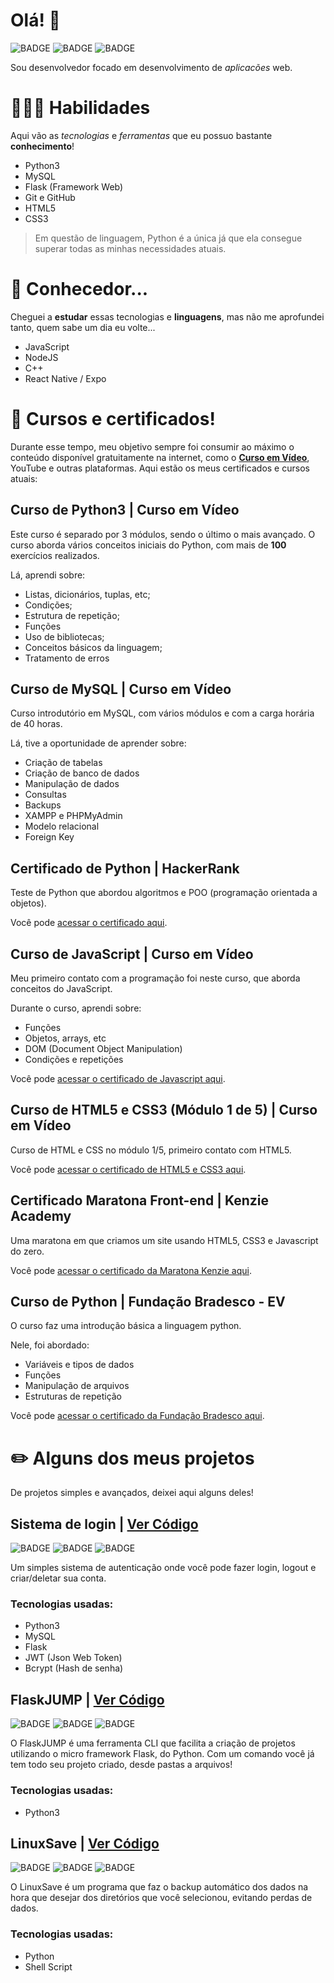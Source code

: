 # **Olá! 👋**
![BADGE](https://img.shields.io/badge/Python-3776AB?style=for-the-badge&logo=python&logoColor=white)
![BADGE](https://img.shields.io/badge/Flask-000000?style=for-the-badge&logo=flask&logoColor=white)
![BADGE](https://img.shields.io/badge/MySQL-00000F?style=for-the-badge&logo=mysql&logoColor=white)

Sou desenvolvedor focado em desenvolvimento de *aplicacões* web.

# **👨🏻‍💻 Habilidades**

Aqui vão as *tecnologias* e *ferramentas* que eu possuo bastante **conhecimento**!

- Python3
- MySQL
- Flask (Framework Web)
- Git e GitHub
- HTML5
- CSS3
 
> Em questão de linguagem, Python é a única já que ela consegue superar todas as minhas necessidades atuais.

# **👀 Conhecedor...**

Cheguei a **estudar** essas tecnologias e **linguagens**, mas não me aprofundei tanto, quem sabe um dia eu volte...

- JavaScript
- NodeJS
- C++
- React Native / Expo

# **📔 Cursos e certificados!**

Durante esse tempo, meu objetivo sempre foi consumir ao máximo o conteúdo disponível gratuitamente na internet, como o **[Curso em Vídeo](https://cursoemvideo.com)**, YouTube e outras plataformas. Aqui estão os meus certificados e cursos atuais:

## Curso de Python3 | Curso em Vídeo

Este curso é separado por 3 módulos, sendo o último o mais avançado. O curso aborda vários conceitos iniciais do Python, com mais de **100**
exercícios realizados.

Lá, aprendi sobre:

* Listas, dicionários, tuplas, etc;
* Condições;
* Estrutura de repetição;
* Funções
* Uso de bibliotecas;
* Conceitos básicos da linguagem;
* Tratamento de erros

## Curso de MySQL | Curso em Vídeo

Curso introdutório em MySQL, com vários módulos e com a carga horária de 40 horas.

Lá, tive a oportunidade de aprender sobre:

* Criação de tabelas
* Criação de banco de dados
* Manipulação de dados
* Consultas
* Backups
* XAMPP e PHPMyAdmin
* Modelo relacional
* Foreign Key

## Certificado de Python | HackerRank

Teste de Python que abordou algoritmos e POO (programação orientada a objetos).

Você pode [acessar o certificado aqui](https://drive.google.com/file/d/15kMaZcXPKQxHRw8YT-eYU2VNScZaGXQm/view?usp=sharing).

## Curso de JavaScript | Curso em Vídeo

Meu primeiro contato com a programação foi neste curso, que aborda conceitos do JavaScript.

Durante o curso, aprendi sobre:

* Funções
* Objetos, arrays, etc
* DOM (Document Object Manipulation)
* Condições e repetições

Você pode [acessar o certificado de Javascript aqui](https://drive.google.com/file/d/1ske_7xu4N4S12T596z_ATwzThUfjZde_/view?usp=sharing).


## Curso de HTML5 e CSS3 (Módulo 1 de 5) | Curso em Vídeo

Curso de HTML e CSS no módulo 1/5, primeiro contato com HTML5.

Você pode [acessar o certificado de HTML5 e CSS3 aqui](https://drive.google.com/file/d/1snH4kDOHtRA0MM5yX62cX56I87kYaLQz/view?usp=sharing).

## Certificado Maratona Front-end | Kenzie Academy

Uma maratona em que criamos um site usando HTML5, CSS3 e Javascript do zero.

Você pode [acessar o certificado da Maratona Kenzie aqui](https://drive.google.com/file/d/1JOthc9ImG2F0kHvzss_j28CGHpVWxYHb/view?usp=sharing).


## Curso de Python | Fundação Bradesco - EV

O curso faz uma introdução básica a linguagem python.

Nele, foi abordado:

* Variáveis e tipos de dados
* Funções
* Manipulação de arquivos
* Estruturas de repetição

Você pode [acessar o certificado da Fundação Bradesco aqui](https://drive.google.com/file/d/190xw_lq-XyfJoLXz6rsUG5pZD0FS5x09/view?usp=sharing).

# **✏️ Alguns dos meus projetos**

De projetos simples e avançados, deixei aqui alguns deles!

## **Sistema de login | [Ver Código](https://github.com/jaedsonpys/Sistema-de-Login)**

![BADGE](https://img.shields.io/static/v1?label=status&message=finalizado&color=green)
![BADGE](https://img.shields.io/static/v1?label=linguagem&message=python)
![BADGE](https://img.shields.io/static/v1?label=tipo&message=simples&color=green)

Um simples sistema de autenticação onde você pode fazer login, logout e criar/deletar sua conta.

### Tecnologias usadas:

* Python3
* MySQL
* Flask
* JWT (Json Web Token)
* Bcrypt (Hash de senha)

## **FlaskJUMP | [Ver Código](https://github.com/jaedsonpys/FlaskJUMP)**

![BADGE](https://img.shields.io/static/v1?label=status&message=finalizado&color=green)
![BADGE](https://img.shields.io/static/v1?label=linguagem&message=python)
![BADGE](https://img.shields.io/static/v1?label=tipo&message=intermédiario&color=orange)

O FlaskJUMP é uma ferramenta CLI que facilita a criação de projetos utilizando o micro framework Flask, do Python. Com um comando você já tem
todo seu projeto criado, desde pastas a arquivos!

### Tecnologias usadas:

* Python3

## **LinuxSave | [Ver Código](https://github.com/jaedsonpys/LinuxSave)**

![BADGE](https://img.shields.io/static/v1?label=status&message=finalizado&color=green)
![BADGE](https://img.shields.io/static/v1?label=linguagem&message=python)
![BADGE](https://img.shields.io/static/v1?label=tipo&message=avançado&color=red)

O LinuxSave é um programa que faz o backup automático dos dados na hora que desejar dos diretórios que você selecionou,
evitando perdas de dados.

### Tecnologias usadas:

* Python
* Shell Script 
